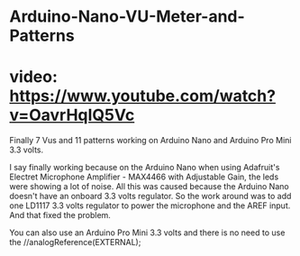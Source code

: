 # Arduino-Nano-VU-Meter-and-Patterns
# video: https://www.youtube.com/watch?v=OavrHqIQ5Vc

Finally 7 Vus and 11 patterns working on Arduino Nano and Arduino Pro Mini 3.3 volts.

I say finally working because on the Arduino Nano when using Adafruit's Electret Microphone Amplifier - MAX4466 with Adjustable Gain,  the leds were showing a lot of noise. All this was caused because the Arduino Nano doesn't have an onboard 3.3 volts regulator. So the work around was to add one LD1117 3.3 volts regulator to power the microphone and the AREF input. And that fixed the problem.

You can also use an Arduino Pro Mini 3.3 volts and there is no need to use the //analogReference(EXTERNAL); 
